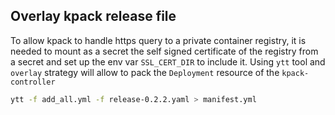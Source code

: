 ## Overlay kpack release file

To allow kpack to handle https query to a private container registry, it is needed to mount as
a secret the self signed certificate of the registry from a secret and set up the env var `SSL_CERT_DIR`
to include it.
Using `ytt` tool and `overlay` strategy will allow to pack the `Deployment` resource of the `kpack-controller`

```bash
ytt -f add_all.yml -f release-0.2.2.yaml > manifest.yml
```